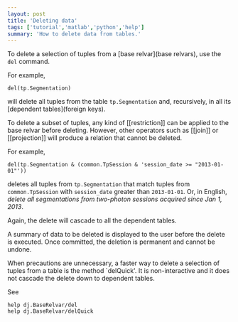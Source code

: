 ```yaml
---
layout: post
title: 'Deleting data'
tags: ['tutorial','matlab','python','help']
summary: 'How to delete data from tables.'
---
```


To delete a selection of tuples from a [base relvar](base relvars), use the `del` command. 

For example,
```
del(tp.Segmentation)
```
will delete all tuples from the table `tp.Segmentation` and, recursively, in all its [dependent tables](foreign keys).

To delete a subset of tuples, any kind of [[restriction]] can be applied to the base relvar before deleting. However, other operators such as [[join]] or [[projection]] will produce a relation that cannot be deleted. 

For example, 
```
del(tp.Segmentation & (common.TpSession & 'session_date >= "2013-01-01"'))
```
deletes all tuples from `tp.Segmentation` that match tuples from `common.TpSession` with `session_date` greater than `2013-01-01`. Or, in English, _delete all segmentations from two-photon sessions acquired since Jan 1, 2013_.

Again, the delete will cascade to all the dependent tables.

A summary of data to be deleted is displayed to the user before the delete is executed. Once committed, the deletion is permanent and cannot be undone.

When precautions are unnecessary, a faster way to delete a selection of tuples from a table is the method `delQuick'. It is non-interactive and it does not cascade the delete down to dependent tables.

See 
```
help dj.BaseRelvar/del
help dj.BaseRelvar/delQuick
```